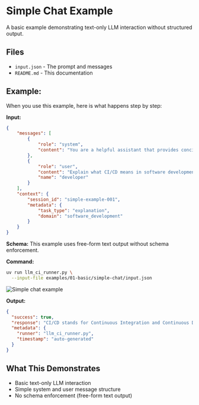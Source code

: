 # Simple Chat Example

A basic example demonstrating text-only LLM interaction without structured output.

## Files
- `input.json` - The prompt and messages
- `README.md` - This documentation

## Example:

When you use this example, here is what happens step by step:

**Input:**
```json
{
    "messages": [
        {
            "role": "system",
            "content": "You are a helpful assistant that provides concise and informative responses."
        },
        {
            "role": "user",
            "content": "Explain what CI/CD means in software development in one paragraph.",
            "name": "developer"
        }
    ],
    "context": {
        "session_id": "simple-example-001",
        "metadata": {
            "task_type": "explanation",
            "domain": "software_development"
        }
    }
}
```

**Schema:** This example uses free-form text output without schema enforcement.

**Command:**
```bash
uv run llm_ci_runner.py \
  --input-file examples/01-basic/simple-chat/input.json
```

![Simple chat example](./output.png)

**Output:**
```json
{
  "success": true,
  "response": "CI/CD stands for Continuous Integration and Continuous Deployment (or Continuous Delivery), which are key practices in modern software development. Continuous Integration involves automatically integrating code changes from multiple developers into a shared repository multiple times a day, with automated testing to identify issues early. Continuous Deployment (or Delivery) ensures that these thoroughly tested code changes are automatically deployed to production or made ready for deployment, enabling faster release cycles, increased reliability, and more efficient software delivery. Together, CI/CD streamline the development process, improve code quality, and accelerate time-to-market.",
  "metadata": {
    "runner": "llm_ci_runner.py",
    "timestamp": "auto-generated"
  }
}
```

## What This Demonstrates
- Basic text-only LLM interaction
- Simple system and user message structure
- No schema enforcement (free-form text output) 